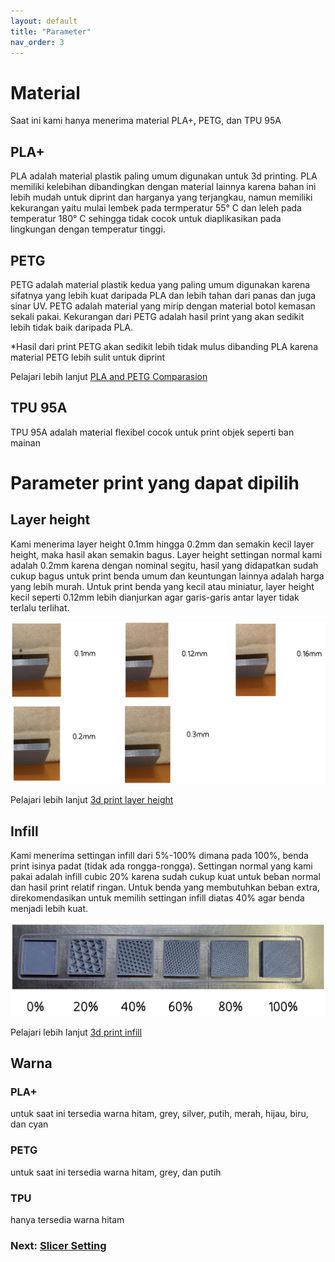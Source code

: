 ```yaml
---
layout: default
title: "Parameter"
nav_order: 3
---
```



# Material

Saat ini kami hanya menerima material PLA+, PETG, dan TPU 95A

## PLA+

PLA adalah material plastik paling umum digunakan untuk 3d printing. PLA memiliki kelebihan dibandingkan dengan material lainnya karena bahan ini lebih mudah untuk diprint dan harganya yang terjangkau, namun memiliki kekurangan yaitu mulai lembek pada termperatur 55° C dan leleh pada temperatur 180° C sehingga tidak cocok untuk diaplikasikan pada lingkungan dengan temperatur tinggi. 

## PETG

PETG adalah material plastik kedua yang paling umum digunakan karena sifatnya yang lebih kuat daripada PLA dan lebih tahan dari panas dan juga sinar UV. PETG adalah material yang mirip dengan material botol kemasan sekali pakai. Kekurangan dari PETG adalah hasil print yang akan sedikit lebih tidak baik daripada PLA.

*Hasil dari print PETG akan sedikit lebih tidak mulus dibanding PLA karena material PETG lebih sulit untuk diprint 

Pelajari lebih lanjut [PLA and PETG Comparasion](https://all3dp.com/2/petg-vs-pla-3d-printing-filaments-compared/)

## TPU 95A

TPU 95A adalah material flexibel cocok untuk print objek seperti ban mainan



# Parameter print yang dapat dipilih

## Layer height

Kami menerima layer height 0.1mm hingga 0.2mm dan semakin kecil layer height, maka hasil akan semakin bagus. Layer height settingan normal kami adalah 0.2mm karena dengan nominal segitu, hasil yang didapatkan sudah cukup bagus untuk print benda umum dan keuntungan lainnya adalah harga yang lebih murah. Untuk print benda yang kecil atau miniatur, layer height kecil seperti 0.12mm lebih dianjurkan agar garis-garis antar layer tidak terlalu terlihat. 

![](./images/LayerHeight.jpg)



Pelajari lebih lanjut [3d print layer height](https://all3dp.com/2/3d-printer-layer-height-how-much-does-it-matter/)

## Infill

Kami menerima settingan infill dari 5%-100% dimana pada 100%, benda print isinya padat (tidak ada rongga-rongga). Settingan normal yang kami pakai adalah infill cubic 20% karena sudah cukup kuat untuk beban normal dan hasil print relatif ringan. Untuk benda yang membutuhkan beban extra, direkomendasikan untuk memilih settingan infill diatas 40% agar benda menjadi lebih kuat.

![](./images/Infill.jpg)

Pelajari lebih lanjut [3d print infill](https://all3dp.com/2/infill-3d-printing-what-it-means-and-how-to-use-it/)

## Warna

### PLA+

untuk saat ini tersedia warna hitam, grey, silver, putih, merah, hijau, biru, dan cyan

### PETG

untuk saat ini tersedia warna hitam, grey, dan putih

### TPU

hanya tersedia warna hitam

### Next: [Slicer Setting](./slicersetting.md)
